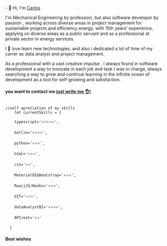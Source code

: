<section style={border: 1px solid white; border-radious:10px;padding:10px;margin:50px}>
- 👋 Hi, I’m <a href="@ccnmagno">Carlos</a>
<p style={text-align: justify;}>I'm Mechanical Engineering by profession, but also software developer by passion , 
working across diverse areas in project management for sustainable projects and efficiency energy. 
with 15th years’ experience, applying on diverse areas as a public servant and as a professional at private sector in energy services.
</p>

<p style={text-align: justify;}> I 💓 love learn new technologies, and also i dedicated a 
lot of time of my carrer as data analyst and project management.</p>

<p style={text-align: justify;} >As a professional with a vast creative impulse , 
I always found in software development a way to innovate in each job and task I was in charge, 
always searching a way to grow and continue learning 
in the infinite ocean of development as a tool for self-growing and satisfaction. 
</p>
<p>
<h4>you want to contact me<?/h4>
<a href='mailto:ccampos@dvt.cl?subject=Hi%20Carlos!,%20I%20want%20to%20contact%20you'>just write me 👌!</a>
</p>
</section>
<section style={border: 1px solid white; border-radious:10px;padding:10px;margin:50px}>

<code>
//self apretiation of my skills
    let currentSkills = {<br/>
    typescript='⭐⭐⭐⭐⭐',<br>
    kotlin='⭐⭐⭐⭐',<br>
    python='⭐⭐⭐',<br>
    html='⭐⭐⭐',<br>
    css='⭐⭐',<br>
    MaterialUI&Bootstrap='⭐⭐⭐',<br>
    ReacjJS/Hooks='⭐⭐⭐',<br>
    GIT='⭐⭐⭐',<br>
    dataAnalystBI='⭐⭐⭐⭐',<br>
    APIrest='⭐⭐'<br>
  }
</code>
</section>



<h4>Best wishes</h4>

<!---
ccnmagnoo/ccnmagnoo is a ✨ special ✨ repository because its `README.md` (this file) appears on your GitHub profile.
You can click the Preview link to take a look at your changes.
--->
